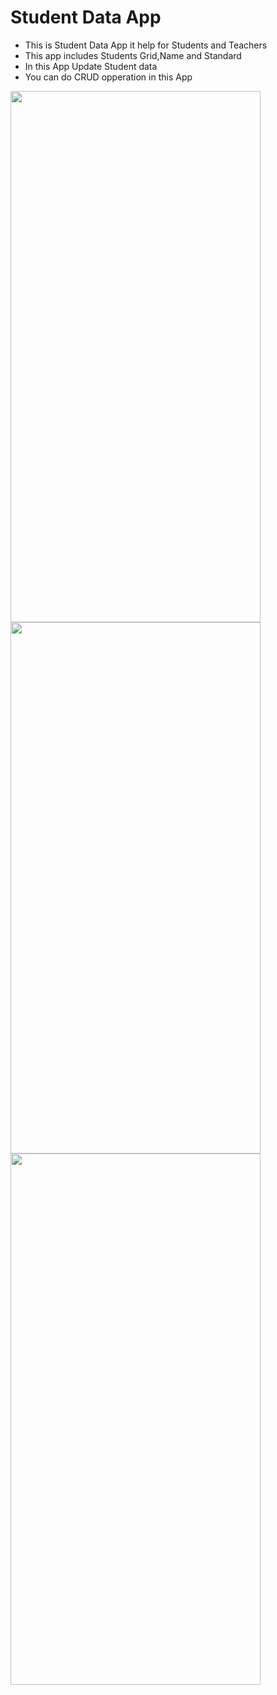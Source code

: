 # Student Data App
- This is Student Data App it help for Students and Teachers
- This app includes Students Grid,Name and Standard
- In this App Update Student data
- You can do CRUD opperation in this App
  
<p>
  <img src = "https://github.com/Hitesh910/student_app/assets/154861495/8d0293fb-6458-4fee-b399-ec2be5ce9ede"height="850"width="400"/>
  <img src = "https://github.com/Hitesh910/student_app/assets/154861495/43c38675-0ea8-4816-bb3f-486fad790cbd"height="850"width="400"/>
  <img src = "https://github.com/Hitesh910/student_app/assets/154861495/1e654fe7-d282-42a2-971c-b07e44e0cd33"height="850"width="400"/>
</p>


